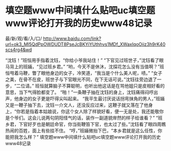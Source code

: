 # 填空题www中间填什么贴吧uc填空题www评论打开我的历史www48记录

最/新/观/看/入/口/ http://www.baidu.com/link?url=ok3_Ml5QdPpOWDUDT8PseJcBKYiYUthhvs1MDf_XWaxIqoOiiz3h9rK40scs4rg4&wd

 “沈钰！”班恒用手指着沈钰，“你给小爷我站住！”
    “下官见过班世子，”沈钰看了眼马背上的班婳，“见过班乡君。”
    “哟，今天不是休沐，沈探花怎么没有当值啊？”班恒甩着马鞭，瞥了眼他身边的女子，冷笑道，“我当是个什么美人呢，啧。”
    “女子之美，在骨不在皮，班世子与下官眼光不同，在下无话可说。”沈钰往旁边退了一步，“二位请。”
    班恒就算脑子不算聪明，也听出他这话是在骂他姐只是皮相好看的意思，当下气得脸都变了。
    “啪！”一条鞭子抽在沈钰的身上，沈钰痛得闷哼出声，他身边的女子更是吓得尖叫起来。
    “我平生最讨厌说话拐弯抹角的男人，”班婳又是一鞭子抽下去，沈钰一介文人，还没反应过来，这鞭子就又落在了他身上，“你若是指着本姑娘说，你这个女人除了样貌好看，便一无是处，我还能敬你是个爷们。这会儿说两句阴阳怪气的话，装作一副道貌岸然的样子给谁看？”
    “班乡君，下官好歹也是朝廷命官，你当街鞭笞下官，也太过了些。”沈钰看了眼四周瞧热闹的百姓，面上有些挂不住。
    “哼，”班婳微抬下巴，“本乡君就是这么任性，你能把我怎么样？”
填空题www中间填什么贴吧uc填空题www评论打开我的历史www48记录
